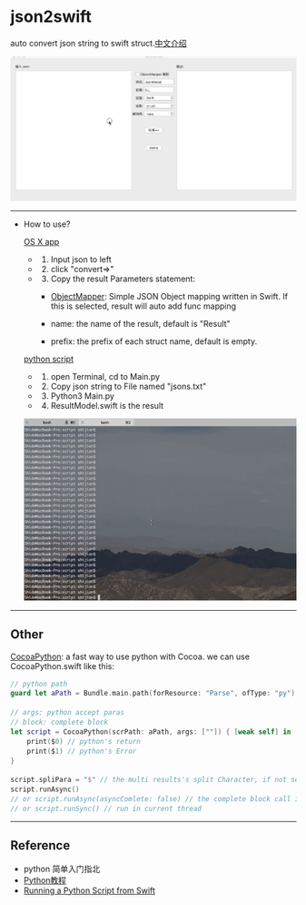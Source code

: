 # json2swift

auto convert json string to swift struct.[中文介绍](./Document/README_chs.md)

![demo](./Document/demo.gif)



***

- How to use?

   [OS X app](https://pan.baidu.com/s/1skW4Jxj)

  - 1. Input json to left

  - 2. click "convert=>"

  - 3. Copy the result
      Parameters statement:

    -  [ObjectMapper](https://github.com/Hearst-DD/ObjectMapper): Simple JSON Object mapping written in Swift. If this is selected, result will auto add func mapping

    -  name: the name of the result, default is "Result"

    -  prefix: the prefix of each struct name, default is empty.


  [python script](./script)

   - 1. open Terminal, cd to Main.py

   - 2. Copy json string to File named "jsons.txt"

   - 3. Python3 Main.py

   - 4. ResultModel.swift is the result

   ![](./Document/terminal_ope.gif)

***

## Other
[CocoaPython](./json2Swift/CocoaPython.swift): a fast way to use python with Cocoa.
we can use CocoaPython.swift like this:
```swift
// python path
guard let aPath = Bundle.main.path(forResource: "Parse", ofType: "py") else { return }

// args: python accept paras
// block: complete block
let script = CocoaPython(scrPath: aPath, args: [""]) { [weak self] in
    print($0) // python's return
    print($1) // python's Error
}

script.spliPara = "$" // the multi results's split Character, if not set, all the results is in result[0]. 
script.runAsync()
// or script.runAsync(asyncComlete: false) // the complete block call in global async
// or script.runSync() // run in current thread
```

***
## Reference

- python 简单入门指北
- [Python教程](https://www.liaoxuefeng.com/wiki/0014316089557264a6b348958f449949df42a6d3a2e542c000)
- [Running a Python Script from Swift](http://martinhoeller.net/running-a-python-script-from-swift/)

